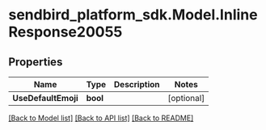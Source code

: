 
# sendbird_platform_sdk.Model.InlineResponse20055

## Properties

Name | Type | Description | Notes
------------ | ------------- | ------------- | -------------
**UseDefaultEmoji** | **bool** |  | [optional] 

[[Back to Model list]](../README.md#documentation-for-models)
[[Back to API list]](../README.md#documentation-for-api-endpoints)
[[Back to README]](../README.md)

